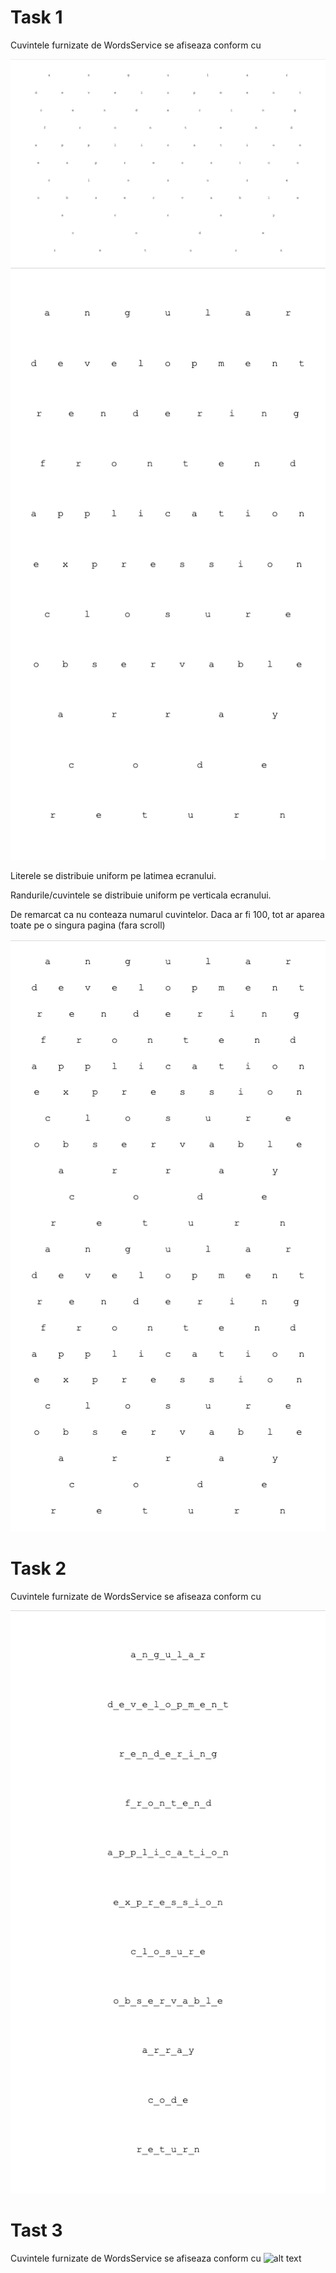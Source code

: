 # Task 1

Cuvintele furnizate de WordsService se afiseaza conform cu

![alt text](https://github.com/webcrafters/ng-arrays-exercise/blob/master/sol1_1.png?raw=true)
![alt text](https://github.com/webcrafters/ng-arrays-exercise/blob/master/sol1_2.png?raw=true)

Literele se distribuie uniform pe latimea ecranului.

Randurile/cuvintele se distribuie uniform pe verticala ecranului.

De remarcat ca nu conteaza numarul cuvintelor. Daca ar fi 100, tot ar aparea toate pe o singura pagina (fara scroll)

![alt text](https://github.com/webcrafters/ng-arrays-exercise/blob/master/sol1_3.png?raw=true)


# Task 2

Cuvintele furnizate de WordsService se afiseaza conform cu

![alt text](https://github.com/webcrafters/ng-arrays-exercise/blob/master/sol2.png?raw=true)


# Tast 3


Cuvintele furnizate de WordsService se afiseaza conform cu
![alt text](https://github.com/webcrafters/arrays-exercise/blob/master/sol3.png?raw=true)
